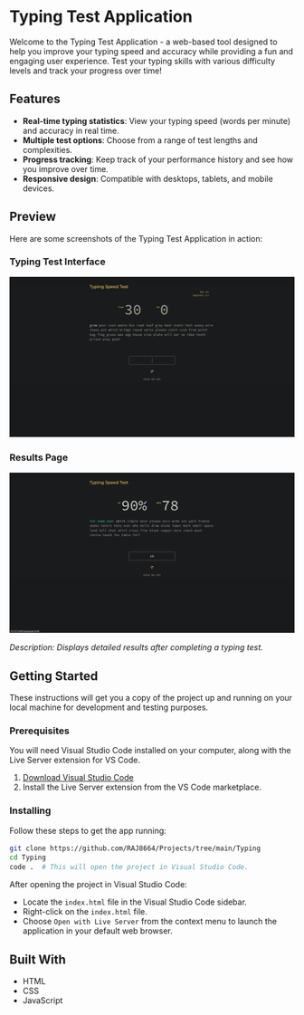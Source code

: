 
# Typing Test Application

Welcome to the Typing Test Application - a web-based tool designed to help you improve your typing speed and accuracy while providing a fun and engaging user experience. Test your typing skills with various difficulty levels and track your progress over time!

## Features

- **Real-time typing statistics**: View your typing speed (words per minute) and accuracy in real time.
- **Multiple test options**: Choose from a range of test lengths and complexities.
- **Progress tracking**: Keep track of your performance history and see how you improve over time.
- **Responsive design**: Compatible with desktops, tablets, and mobile devices.

## Preview

Here are some screenshots of the Typing Test Application in action:




### Typing Test Interface

![Typing Test](./frontUI.png)


### Results Page

![Results Page](./Result.png)

_Description: Displays detailed results after completing a typing test._

## Getting Started
These instructions will get you a copy of the project up and running on your local machine for development and testing purposes.

### Prerequisites

You will need Visual Studio Code installed on your computer, along with the Live Server extension for VS Code.

1. [Download Visual Studio Code](https://code.visualstudio.com/Download)
2. Install the Live Server extension from the VS Code marketplace.

### Installing

Follow these steps to get the app running:

```bash
git clone https://github.com/RAJ8664/Projects/tree/main/Typing
cd Typing
code .  # This will open the project in Visual Studio Code.
```

After opening the project in Visual Studio Code:
- Locate the `index.html` file in the Visual Studio Code sidebar.
- Right-click on the `index.html` file.
- Choose `Open with Live Server` from the context menu to launch the application in your default web browser.

## Built With

- HTML
- CSS
- JavaScript

